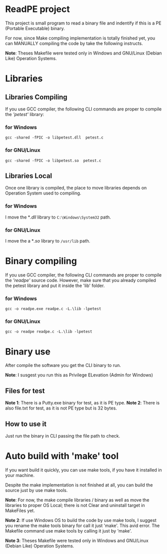 # ReadPE project

This project is small program to read a binary file and indentify if this is a PE (Portable Executable) binary.

For now, since Make compiling implementation is totally finished yet, you can MANUALLY compiling the code by take the following instructs.

**Note**: Theses Makefile were tested only in Windows and GNU/Linux (Debian Like) Operation Systems.

# Libraries


## Libraries Compiling

If you use GCC compiler, the following CLI commands are proper to compile the *'petest'* library:

### for Windows


  `gcc -shared -fPIC -o libpetest.dll  petest.c`

### for GNU/Linux


  `gcc -shared -fPIC -o libpetest.so  petest.c` 


## Libraries Local

Once one library is compiled, the place to move libraries depends on Operation System used to compiling.


### for Windows

I move the **.dll* library to `C:\Windows\System32` path.


### for GNU/Linux

I move the a **.so* library to `/usr/lib` path.



# Binary compiling

If you use GCC compiler, the following CLI commands are proper to compile the *'readpe'* source code. 
However, make sure that you already compiled the petest library and put it inside the 'lib' folder.

### for Windows

  `gcc -o readpe.exe readpe.c -L.\lib -lpetest`

### for GNU/Linux

  `gcc -o readpe readpe.c -L.\lib -lpetest`



# Binary use

After compile the software you get the CLI binary to run.

**Note**: I susgest you run this as Privilege ELevation (Admin for Windows)

## Files for test
  
  **Note 1**: There is a Putty.exe binary for test, as it is PE type.
  **Note 2**: There is also file.txt for test, as it is not PE type but is 32 bytes.

## How to use it

Just run the binary in CLI passing the file path to check.



# Auto build with 'make' tool


If you want build it quickly, you can use make tools, if you have it installed in your machine.

Despite the make implementation is not finished at all, you can build the source just by use make tools.

**Note**: For now, the make compile libraries / binary as well as move the libraries to proper OS Local; there is not Clear and uninstall target in MakeFiles yet.

**Note 2**: If use Windows OS to build the code by use make tools, I suggest you rename the make tools binary for call it just 'make'. This avid error. The Makefile command use make tools by calling it just by 'make'.


**Note 3**: Theses Makefile were tested only in Windows and GNU/Linux (Debian Like) Operation Systems.




